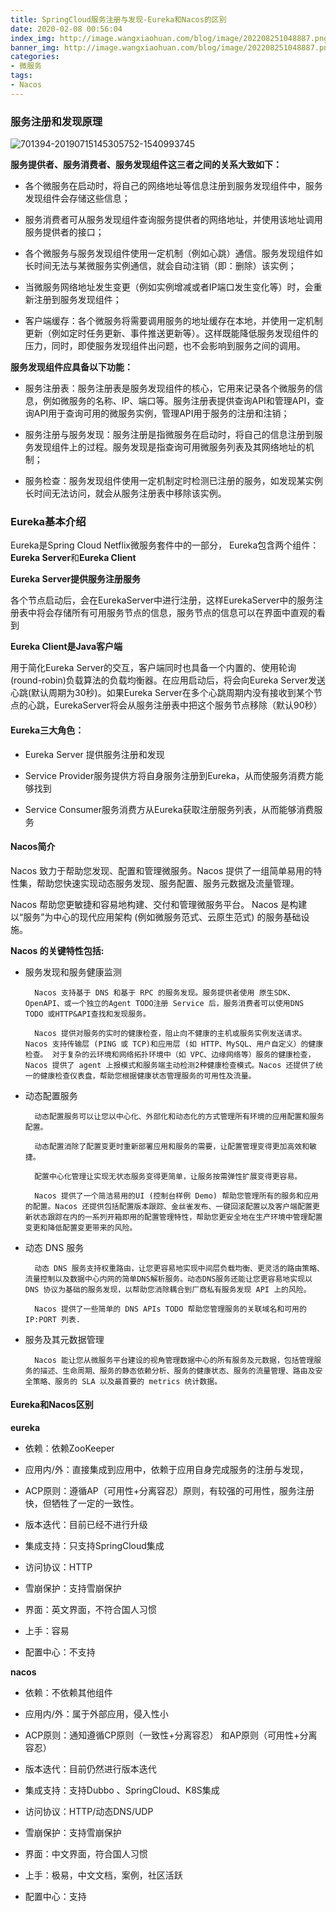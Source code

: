```yaml
---
title: SpringCloud服务注册与发现-Eureka和Nacos的区别
date: 2020-02-08 00:56:04
index_img: http://image.wangxiaohuan.com/blog/image/202208251048887.png
banner_img: http://image.wangxiaohuan.com/blog/image/202208251048887.png
categories:
- 微服务
tags:
- Nacos
---
```


### 服务注册和发现原理

![701394-20190715145305752-1540993745](http://image.wangxiaohuan.com/blog/image/701394-20190715145305752-1540993745.png)

**服务提供者、服务消费者、服务发现组件这三者之间的关系大致如下：**

* 各个微服务在启动时，将自己的网络地址等信息注册到服务发现组件中，服务发现组件会存储这些信息；

* 服务消费者可从服务发现组件查询服务提供者的网络地址，并使用该地址调用服务提供者的接口；

* 各个微服务与服务发现组件使用一定机制（例如心跳）通信。服务发现组件如长时间无法与某微服务实例通信，就会自动注销（即：删除）该实例；

* 当微服务网络地址发生变更（例如实例增减或者IP端口发生变化等）时，会重新注册到服务发现组件；

* 客户端缓存：各个微服务将需要调用服务的地址缓存在本地，并使用一定机制更新（例如定时任务更新、事件推送更新等）。这样既能降低服务发现组件的压力，同时，即使服务发现组件出问题，也不会影响到服务之间的调用。

**服务发现组件应具备以下功能：**

* 服务注册表：服务注册表是服务发现组件的核心，它用来记录各个微服务的信息，例如微服务的名称、IP、端口等。服务注册表提供查询API和管理API，查询API用于查询可用的微服务实例，管理API用于服务的注册和注销；

* 服务注册与服务发现：服务注册是指微服务在启动时，将自己的信息注册到服务发现组件上的过程。服务发现是指查询可用微服务列表及其网络地址的机制；

* 服务检查：服务发现组件使用一定机制定时检测已注册的服务，如发现某实例长时间无法访问，就会从服务注册表中移除该实例。

### Eureka基本介绍

Eureka是Spring Cloud Netflix微服务套件中的一部分， 
Eureka包含两个组件：**Eureka Server**和**Eureka Client**

**Eureka Server提供服务注册服务**

各个节点启动后，会在EurekaServer中进行注册，这样EurekaServer中的服务注册表中将会存储所有可用服务节点的信息，服务节点的信息可以在界面中直观的看到

**Eureka Client是Java客户端**

用于简化Eureka Server的交互，客户端同时也具备一个内置的、使用轮询(round-robin)负载算法的负载均衡器。在应用启动后，将会向Eureka Server发送心跳(默认周期为30秒)。如果Eureka Server在多个心跳周期内没有接收到某个节点的心跳，EurekaServer将会从服务注册表中把这个服务节点移除（默认90秒） 

#### Eureka三大角色：

* Eureka Server 提供服务注册和发现

* Service Provider服务提供方将自身服务注册到Eureka，从而使服务消费方能够找到

* Service Consumer服务消费方从Eureka获取注册服务列表，从而能够消费服务

#### Nacos简介

Nacos 致力于帮助您发现、配置和管理微服务。Nacos 提供了一组简单易用的特性集，帮助您快速实现动态服务发现、服务配置、服务元数据及流量管理。

Nacos 帮助您更敏捷和容易地构建、交付和管理微服务平台。 Nacos 是构建以“服务”为中心的现代应用架构 (例如微服务范式、云原生范式) 的服务基础设施。

**Nacos 的关键特性包括:**

* 服务发现和服务健康监测

        Nacos 支持基于 DNS 和基于 RPC 的服务发现。服务提供者使用 原生SDK、OpenAPI、或一个独立的Agent TODO注册 Service 后，服务消费者可以使用DNS TODO 或HTTP&API查找和发现服务。
        
        Nacos 提供对服务的实时的健康检查，阻止向不健康的主机或服务实例发送请求。Nacos 支持传输层 (PING 或 TCP)和应用层 (如 HTTP、MySQL、用户自定义）的健康检查。 对于复杂的云环境和网络拓扑环境中（如 VPC、边缘网络等）服务的健康检查，Nacos 提供了 agent 上报模式和服务端主动检测2种健康检查模式。Nacos 还提供了统一的健康检查仪表盘，帮助您根据健康状态管理服务的可用性及流量。

* 动态配置服务

        动态配置服务可以让您以中心化、外部化和动态化的方式管理所有环境的应用配置和服务配置。
        
        动态配置消除了配置变更时重新部署应用和服务的需要，让配置管理变得更加高效和敏捷。
        
        配置中心化管理让实现无状态服务变得更简单，让服务按需弹性扩展变得更容易。
        
        Nacos 提供了一个简洁易用的UI (控制台样例 Demo) 帮助您管理所有的服务和应用的配置。Nacos 还提供包括配置版本跟踪、金丝雀发布、一键回滚配置以及客户端配置更新状态跟踪在内的一系列开箱即用的配置管理特性，帮助您更安全地在生产环境中管理配置变更和降低配置变更带来的风险。

* 动态 DNS 服务

        动态 DNS 服务支持权重路由，让您更容易地实现中间层负载均衡、更灵活的路由策略、流量控制以及数据中心内网的简单DNS解析服务。动态DNS服务还能让您更容易地实现以 DNS 协议为基础的服务发现，以帮助您消除耦合到厂商私有服务发现 API 上的风险。
        
        Nacos 提供了一些简单的 DNS APIs TODO 帮助您管理服务的关联域名和可用的 IP:PORT 列表.

* 服务及其元数据管理

        Nacos 能让您从微服务平台建设的视角管理数据中心的所有服务及元数据，包括管理服务的描述、生命周期、服务的静态依赖分析、服务的健康状态、服务的流量管理、路由及安全策略、服务的 SLA 以及最首要的 metrics 统计数据。


#### Eureka和Nacos区别

**eureka**

* 依赖：依赖ZooKeeper

* 应用内/外：直接集成到应用中，依赖于应用自身完成服务的注册与发现，

* ACP原则：遵循AP（可用性+分离容忍）原则，有较强的可用性，服务注册快，但牺牲了一定的一致性。

* 版本迭代：目前已经不进行升级

* 集成支持：只支持SpringCloud集成

* 访问协议：HTTP

* 雪崩保护：支持雪崩保护

* 界面：英文界面，不符合国人习惯

* 上手：容易

* 配置中心：不支持

**nacos**

* 依赖：不依赖其他组件

* 应用内/外：属于外部应用，侵入性小

* ACP原则：通知遵循CP原则（一致性+分离容忍） 和AP原则（可用性+分离容忍）

* 版本迭代：目前仍然进行版本迭代

* 集成支持：支持Dubbo 、SpringCloud、K8S集成

* 访问协议：HTTP/动态DNS/UDP

* 雪崩保护：支持雪崩保护

* 界面：中文界面，符合国人习惯

* 上手：极易，中文文档，案例，社区活跃

* 配置中心：支持